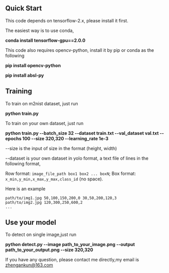 ## Quick Start

This code depends on tensorflow-2.x, please install it first.

The easiest way is to use conda, 

**conda install tensorflow-gpu==2.0.0**

This code also requires opencv-python, install it by pip or conda as the following

**pip install opencv-python**

**pip install absl-py**

## Training

To train on m2nist dataset, just run 

**python train.py**

To train on your own dataset, just run 

**python train.py --batch_size 32  --dataset train.txt --val_dataset val.txt --epochs 100  --size 320,320 --learning_rate 1e-3**  

--size is the input of size in the format (height, width)

--dataset is your own dataset in yolo format, a text file of lines in the following format,

Row format: `image_file_path box1 box2 ... boxN`;
Box format: `x_min,y_min,x_max,y_max,class_id` (no space).

Here is an example

```
path/to/img1.jpg 50,100,150,200,0 30,50,200,120,3
path/to/img2.jpg 120,300,250,600,2
...
```

## Use your model

To detect on single image,just run

**python detect.py   --image path_to_your_image.png  --output path_to_your_output.png  --size 320,320**  



If you have any question, please contact me directly,my email is zhengankun@163.com
